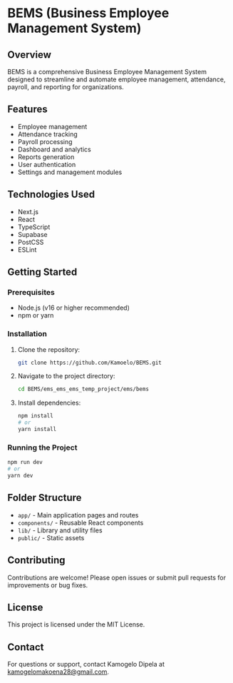 # BEMS (Business Employee Management System)

## Overview
BEMS is a comprehensive Business Employee Management System designed to streamline and automate employee management, attendance, payroll, and reporting for organizations.

## Features
- Employee management
- Attendance tracking
- Payroll processing
- Dashboard and analytics
- Reports generation
- User authentication
- Settings and management modules

## Technologies Used
- Next.js
- React
- TypeScript
- Supabase
- PostCSS
- ESLint

## Getting Started

### Prerequisites
- Node.js (v16 or higher recommended)
- npm or yarn

### Installation
1. Clone the repository:
   ```sh
   git clone https://github.com/Kamoelo/BEMS.git
   ```
2. Navigate to the project directory:
   ```sh
   cd BEMS/ems_ems_ems_temp_project/ems/bems
   ```
3. Install dependencies:
   ```sh
   npm install
   # or
   yarn install
   ```

### Running the Project
```sh
npm run dev
# or
yarn dev
```

## Folder Structure
- `app/` - Main application pages and routes
- `components/` - Reusable React components
- `lib/` - Library and utility files
- `public/` - Static assets

## Contributing
Contributions are welcome! Please open issues or submit pull requests for improvements or bug fixes.

## License
This project is licensed under the MIT License.

## Contact
For questions or support, contact Kamogelo Dipela at kamogelomakoena28@gmail.com.
